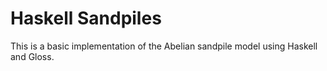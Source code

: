 # Haskell Sandpiles

This is a basic implementation of the Abelian sandpile model using Haskell and Gloss.